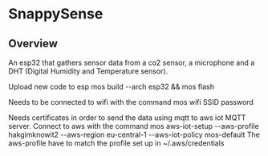 # SnappySense

## Overview

An esp32 that gathers sensor data from a co2 sensor, a microphone and a DHT (Digital Humidity and Temperature sensor).

Upload new code to esp
mos build --arch esp32 && mos flash

Needs to be connected to wifi with the command
mos wifi SSID password

Needs certificates in order to send the data using mqtt to aws iot MQTT server.
Connect to aws with the command
mos aws-iot-setup --aws-profile hakgimknowit2 --aws-region eu-central-1 --aws-iot-policy mos-default
The aws-profile have to match the profile set up in ~/.aws/credentials



